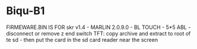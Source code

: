 # Biqu-B1
FIRMEWARE.BIN IS FOR skr v1.4 - MARLIN 2.0.9.0 - BL TOUCH - 5*5 ABL - disconnect or remove z end switch 
TFT: copy archive and extract to root of te sd - then put the card in the sd card reader near the screen
